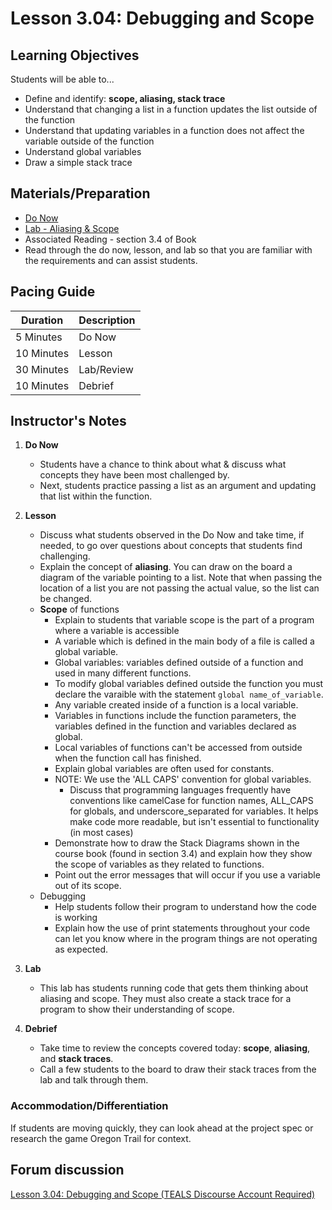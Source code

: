 # Lesson 3.04: Debugging and Scope

## Learning Objectives
Students will be able to... 
* Define and identify: **scope, aliasing, stack trace**
* Understand that changing a list in a function updates the list outside of the function
* Understand that updating variables in a function does not affect the variable outside of the function
* Understand global variables
* Draw a simple stack trace

## Materials/Preparation
* [Do Now]
* [Lab - Aliasing & Scope]
* Associated Reading - section 3.4 of Book
* Read through the do now, lesson, and lab so that you are familiar with the requirements and can assist students.

## Pacing Guide
| **Duration**   | **Description** |
| ---------- | ----------- |
| 5 Minutes  | Do Now      |
| 10 Minutes | Lesson      |
| 30 Minutes | Lab/Review         |
| 10 Minutes | Debrief  |

## Instructor's Notes
1. **Do Now**
    * Students have a chance to think about what & discuss what concepts they have been most challenged by.
    * Next, students practice passing a list as an argument and updating that list within the function. 
2. **Lesson**
    * Discuss what students observed in the Do Now and take time, if needed, to go over questions about concepts that students find challenging. 
    * Explain the concept of **aliasing**. You can draw on the board a diagram of the variable pointing to a list. Note that when passing the location of a list you are not passing the actual value, so the list can be changed. 
    * **Scope** of functions
        * Explain to students that variable scope is the part of a program where a variable is accessible
        * A variable which is defined in the main body of a file is called a global variable. 
        * Global variables: variables defined outside of a function and used in many different functions. 
        * To modify global variables defined outside the function you must declare the varaible with the statement `global name_of_variable`.
        * Any variable created inside of a function is a local variable.
        * Variables in functions include the function parameters, the variables defined in the function and variables declared as global. 
        * Local variables of functions can't be accessed from outside when the function call has finished.
        * Explain global variables are often used for constants.
        * NOTE: We use the 'ALL CAPS' convention for global variables.
            * Discuss that programming languages frequently have conventions like camelCase for function names, ALL_CAPS for globals, and underscore_separated for variables. It helps make code more readable, but isn't essential to functionality (in most cases)
   	    * Demonstrate how to draw the Stack Diagrams shown in the course book (found in section 3.4) and explain how they show the scope of variables as they related to functions.
   	    * Point out the error messages that will occur if you use a variable out of its scope.
    * Debugging
        * Help students follow their program to understand how the code is working
        * Explain how the use of print statements throughout your code can let you know where in the program things are not operating as expected.
3. **Lab**
    * This lab has students running code that gets them thinking about aliasing and scope. They must also create a stack trace for a program to show their understanding of scope.

4. **Debrief**
    * Take time to review the concepts covered today: **scope**, **aliasing**, and **stack traces**. 
    * Call a few students to the board to draw their stack traces from the lab and talk through them.

### Accommodation/Differentiation    
If students are moving quickly, they can look ahead at the project spec or research the game Oregon Trail for context.

## Forum discussion
[Lesson 3.04: Debugging and Scope (TEALS Discourse Account Required)](https://forums.tealsk12.org/c/2nd-semester-unit-3-functions/lesson-3-04-debugging-and-scope)

[Do Now]:do_now.md
[Lab - Aliasing & Scope]:lab.md
